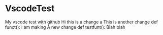 # VscodeTest
My vscode test with github
Hi this is a change
a
This is another change
def funct():
I am making A new change 
def testfunt():
    Blah blah

